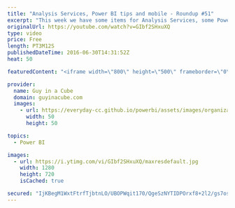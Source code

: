 ```yaml
---
title: "Analysis Services, Power BI tips and mobile - Roundup #51"
excerpt: "This week we have some items for Analysis Services, some Power BI tips and a mobile update.  SSAS Tabular Model Development Using Power BI Desktop (@Eno1978) https://www.concurrency.com/blog/june-2016/ssas-tabular-model-development-using-power-bi-desk  5 MORE POWER BI TIPS (@sqldusty) https://sqldusty.com/2016/06/29/5-more-power-bi-tips/"
originalUrl: https://youtube.com/watch?v=GIbf2SHxuXQ
type: video
price: Free
length: PT3M12S
publishedDateTime: 2016-06-30T14:31:52Z
heat: 50

featuredContent: "<iframe width=\"800\" height=\"500\" frameborder=\"0\" src=\"https://www.youtube.com/embed/GIbf2SHxuXQ\" allow=\"accelerometer; autoplay; encrypted-media; gyroscope; picture-in-picture\" allowfullscreen></iframe>"

provider:
  name: Guy in a Cube
  domain: guyinacube.com
  images:
    - url: https://everyday-cc.github.io/powerbi/assets/images/organizations/guyinacube.com-50x50.jpg
      width: 50
      height: 50

topics:
  - Power BI

images:
  - url: https://i.ytimg.com/vi/GIbf2SHxuXQ/maxresdefault.jpg
    width: 1280
    height: 720
    isCached: true

secured: "IjKBegM1WxtFtrfTjbtnLO/UBOPWqit170/QgeSzNYTIDPOrxf8+2l2/gs7os4vTZJXTWXGFBBB/GIzSe/XZkSHQP1d8nr7u3c29Pyr1Yaq2irWMJ4P2W6/XOP5+X40dQp4maHa4cneyPE0IJD5iJr7itUS3RJLpWZAZtRKUerIzruPsuMjbTg8gXxV4ns/CM9k2gc7+PgjMw+ZMddq0qEq/9bXXpS0PGgIsydvt/5hNtjq8zJW6X8Ja+vtzsrPYqYzuIyjKU0WkQ9jBNWoH+hKTsc+B8XZ2JnSljupox/2Na/f63y0mNPdulP0wxFRbWXs3Jd1/lj4pmecFAabH9gV3JM7o1N3E28xbjx8RfJjZd0pOiR5/T937XQxWF2cg04JsVVrT8+ULDng2Jwz7M4lgfX9yvFi5ESWCZTeGOBs=;VW4zctMp9+KxcCF1Eh9ANQ=="
---
```


